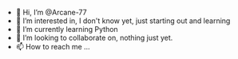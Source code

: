 - 👋 Hi, I’m @Arcane-77
- 👀 I’m interested in, I don't know yet, just starting out and learning
- 🌱 I’m currently learning Python
- 💞️ I’m looking to collaborate on, nothing just yet. 
- 📫 How to reach me ...

<!---
Arcane-77/Arcane-77 is a ✨ special ✨ repository because its `README.md` (this file) appears on your GitHub profile.
You can click the Preview link to take a look at your changes.
--->

